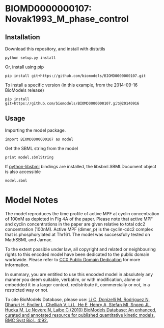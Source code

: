 # BIOMD0000000107: Novak1993_M_phase_control

## Installation

Download this repository, and install with distutils

`python setup.py install`

Or, install using pip

`pip install git+https://github.com/biomodels/BIOMD0000000107.git`

To install a specific version (in this example, from the 2014-09-16 BioModels release)

`pip install git+https://github.com/biomodels/BIOMD0000000107.git@20140916`

## Usage

Importing the model package.

`import BIOMD0000000107 as model`

Get the SBML string from the model

`print model.sbmlString`

If [python-libsbml](https://pypi.python.org/pypi/python-libsbml) bindings are
installed, the libsbml.SBMLDocument object is also accessible

`model.sbml`


# Model Notes


The model reproduces the time profile of active MPF at cyclin concentration of
100nM as depicted in Fig 4A of the paper. Please note that active MPF and
cyclin concentrations in the paper are given relative to total cdc2
concentration (100nM). Active MPF (dimer_p) is the cyclin-cdc2 complex that is
phosphorylated at Thr161. The model was successfully tested on MathSBML and
Jarnac.

  

To the extent possible under law, all copyright and related or neighbouring
rights to this encoded model have been dedicated to the public domain
worldwide. Please refer to [CC0 Public Domain
Dedication](http://creativecommons.org/publicdomain/zero/1.0/) for more
information.

In summary, you are entitled to use this encoded model in absolutely any
manner you deem suitable, verbatim, or with modification, alone or embedded it
in a larger context, redistribute it, commercially or not, in a restricted way
or not.

  

To cite BioModels Database, please use: [Li C, Donizelli M, Rodriguez N,
Dharuri H, Endler L, Chelliah V, Li L, He E, Henry A, Stefan MI, Snoep JL,
Hucka M, Le Novère N, Laibe C (2010) BioModels Database: An enhanced, curated
and annotated resource for published quantitative kinetic models. BMC Syst
Biol., 4:92.](http://www.ncbi.nlm.nih.gov/pubmed/20587024)


